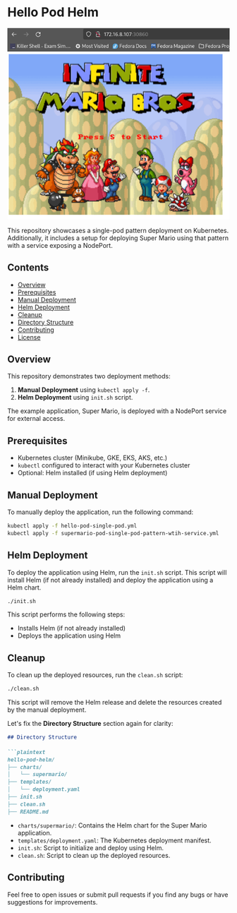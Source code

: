 # Hello Pod Helm

![Super Mario](example.png)

This repository showcases a single-pod pattern deployment on Kubernetes. Additionally, it includes a setup for deploying Super Mario using that pattern with a service exposing a NodePort.

## Contents

- [Overview](#overview)
- [Prerequisites](#prerequisites)
- [Manual Deployment](#manual-deployment)
- [Helm Deployment](#helm-deployment)
- [Cleanup](#cleanup)
- [Directory Structure](#directory-structure)
- [Contributing](#contributing)
- [License](#license)

## Overview

This repository demonstrates two deployment methods:
1. **Manual Deployment** using `kubectl apply -f`.
2. **Helm Deployment** using `init.sh` script.

The example application, Super Mario, is deployed with a NodePort service for external access.


## Prerequisites

- Kubernetes cluster (Minikube, GKE, EKS, AKS, etc.)
- `kubectl` configured to interact with your Kubernetes cluster
- Optional: Helm installed (if using Helm deployment)

## Manual Deployment

To manually deploy the application, run the following command:

```sh
kubectl apply -f hello-pod-single-pod.yml
kubectl apply -f supermario-pod-single-pod-pattern-wtih-service.yml
```

## Helm Deployment

To deploy the application using Helm, run the `init.sh` script. This script will install Helm (if not already installed) and deploy the application using a Helm chart.

```sh
./init.sh
```

This script performs the following steps:

- Installs Helm (if not already installed)
- Deploys the application using Helm


## Cleanup

To clean up the deployed resources, run the `clean.sh` script:

```sh
./clean.sh
```

This script will remove the Helm release and delete the resources created by the manual deployment.


Let's fix the **Directory Structure** section again for clarity:

```markdown
## Directory Structure

```plaintext
hello-pod-helm/
├── charts/
│   └── supermario/
├── templates/
│   └── deployment.yaml
├── init.sh
├── clean.sh
├── README.md
```

- `charts/supermario/`: Contains the Helm chart for the Super Mario application.
- `templates/deployment.yaml`: The Kubernetes deployment manifest.
- `init.sh`: Script to initialize and deploy using Helm.
- `clean.sh`: Script to clean up the deployed resources.


## Contributing

Feel free to open issues or submit pull requests if you find any bugs or have suggestions for improvements.


